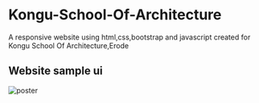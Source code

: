 # Kongu-School-Of-Architecture
A responsive website using html,css,bootstrap and javascript 
created for Kongu School Of Architecture,Erode

## Website sample ui
![poster](https://github.com/abarna-24/Kongu-School-Of-Architecture/assets/98462784/dd9571e3-7154-4992-94c5-b268f9b0de6f)
